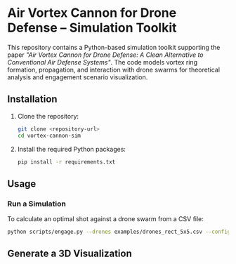 # Air Vortex Cannon for Drone Defense – Simulation Toolkit

This repository contains a Python-based simulation toolkit supporting the paper *"Air Vortex Cannon for Drone Defense: A Clean Alternative to Conventional Air Defense Systems"*. The code models vortex ring formation, propagation, and interaction with drone swarms for theoretical analysis and engagement scenario visualization.

## Installation

1.  Clone the repository:
    ```bash
    git clone <repository-url>
    cd vortex-cannon-sim
    ```

2.  Install the required Python packages:
    ```bash
    pip install -r requirements.txt
    ```

## Usage

### Run a Simulation
To calculate an optimal shot against a drone swarm from a CSV file:
```bash
python scripts/engage.py --drones examples/drones_rect_5x5.csv --config config/default.txt
```

## Generate a 3D Visualization
